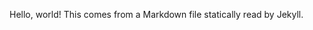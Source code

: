 Hello, world! This comes from a Markdown file statically read by Jekyll.
<div id="hello-from-re-frame"></div>

<script src="js/compiled/app.js"></script>
<script>re_frame_and_jekyll.core.init();</script>
